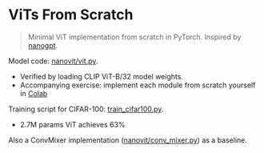 # ViTs From Scratch

> Minimal ViT implementation from scratch in PyTorch. Inspired by [nanogpt](https://github.com/karpathy/nanoGPT).

Model code: [nanovit/vit.py](nanovit/vit.py).
- Verified by loading CLIP ViT-B/32 model weights.
- Accompanying exercise: implement each module from scratch yourself in [Colab](https://colab.research.google.com/github/tom-pollak/nanoViT/blob/main/tutorials/vit_from_scratch.ipynb)

Training script for CIFAR-100: [train_cifar100.py](train_cifar100.py).
- 2.7M params ViT achieves 63%

Also a ConvMixer implementation ([nanovit/conv_mixer.py](nanovit/conv_mixer.py)) as a baseline.

